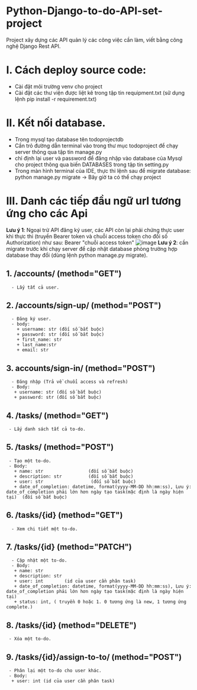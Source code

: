# Python-Django-to-do-API-set-project
Project xây dựng các API quản lý các công việc cần làm, viết bằng công nghệ Django Rest API.

# I. Cách deploy source code:
  - Cài đặt môi trường venv cho project
  - Cài đặt các thư viện được liệt kê trong tập tin requipment.txt (sữ dụng lệnh pip install -r requirement.txt)

# II. Kết nối database.
  - Trong mysql tạo database tên todoprojectdb
  - Cần trỏ đường dẫn terminal vào trong thư mục todoproject để chạy server thông qua tập tin manage.py
  - chỉ định lại user và password để đăng nhập vào database của Mysql cho project thông qua biến DATABASES trong tập tin setting.py
  - Trong màn hình terminal của IDE, thực thi lệnh sau để migrate database: python manage.py migrate
   -> Bây giờ ta có thể chạy project

# III.  Danh các tiếp đầu ngữ url tương ứng cho các Api
  **Lưu ý 1**: Ngoại trừ API đăng ký user, các API còn lại phải chứng thực user khi thực thi (truyền Bearer token và chuỗi access token cho đối số Authorization) như sau:
      Bearer "chuỗi access token" 
      ![image](https://user-images.githubusercontent.com/52287665/135322157-ecb75f4c-8df8-455f-8145-a39a3f2a3caa.png)
   **Lưu ý 2**: cần migrate trước khi chạy server để cập nhật database phòng trường hợp database thay đổi (dùng lệnh python manage.py migrate).
   
  ## 1.  /accounts/    (method="GET") 
      - Lấy tất cả user.
  ## 2.  /accounts/sign-up/ (method="POST") 
      - Đăng ký user.
      - body: 
        + username: str (đối số bắt buộc)
        + password: str (đối số bắt buộc)
        + first_name: str
        + last_name:str
        + email: str
  
  ## 3.  accounts/sign-in/        (method="POST")                 
      - Đăng nhập (Trả về chuổi access và refresh)
      - Body:
       + username: str (đối số bắt buộc)
       + password: str (đối số bắt buộc)
    
  ## 4.  /tasks/     (method="GET")        
     - Lấy danh sách tất cả to-do.
    
  ## 5.  /tasks/     (method="POST")       
     - Tạo một to-do.
     - Body: 
       + name: str                 (đối số bắt buộc)
       + description: str          (đối số bắt buộc)
       + user: str                  (đối số bắt buộc)
       + date_of_completion: datetime, format(yyyy-MM-DD hh:mm:ss), Lưu ý: date_of_completion phải lớn hơn ngày tạo task(mặc định là ngày hiện tại)  (đối số bắt buộc)
        
  ##  6.  /tasks/{id}  (method="GET")  
      - Xem chi tiết một to-do.
      
  ## 7.  /tasks/{id}   (method="PATCH")    
      - Cập nhật một to-do.
      - Body: 
       + name: str                 
       + description: str          
       + user: int        (id của user cần phân task)                
       + date_of_completion: datetime, format(yyyy-MM-DD hh:mm:ss), Lưu ý: date_of_completion phải lớn hơn ngày tạo task(mặc định là ngày hiện tại)
       + status: int, ( truyền 0 hoặc 1. 0 tương ứng là new, 1 tương ứng complete.)
       
  ## 8.  /tasks/{id}   (method="DELETE")   
     - Xóa một to-do.
     
  ## 9.  /tasks/{id}/assign-to-to/         (method="POST") 
     - Phân lại một to-do cho user khác. 
     - Body:
      + user: int (id của user cần phân task)
